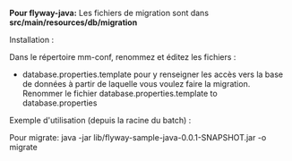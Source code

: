 **Pour flyway-java:**
Les fichiers de migration sont dans **src/main/resources/db/migration**

Installation :

Dans le répertoire mm-conf, renommez et éditez les fichiers :
 
 - database.properties.template pour y renseigner les accès vers la base de données  à partir de laquelle vous voulez faire la migration. Renommer le fichier database.properties.template  to database.properties
   
Exemple d'utilisation (depuis la racine du batch) : 

Pour migrate:
java -jar lib/flyway-sample-java-0.0.1-SNAPSHOT.jar -o migrate